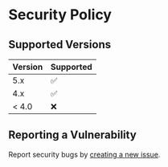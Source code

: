 # Security Policy

## Supported Versions

| Version | Supported          |
|---------| ------------------ |
| 5.x     | :white_check_mark: |
| 4.x     | :white_check_mark: |
| < 4.0   | :x:                |

## Reporting a Vulnerability

Report security bugs by [creating a new issue](https://github.com/takomo-io/takomo/issues).
